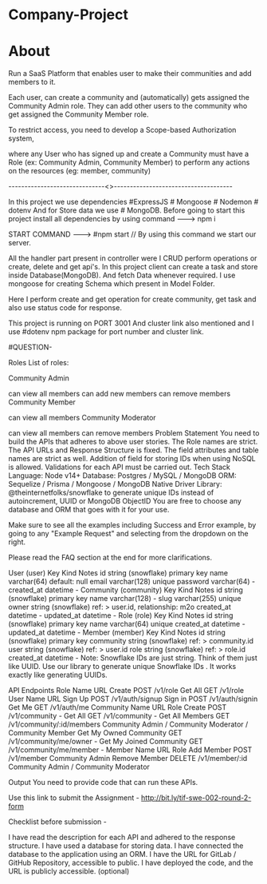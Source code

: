 # Company-Project

#  About
Run a SaaS Platform that enables user to make their communities and add members to it.

Each user, can create a community and (automatically) gets assigned the Community Admin role. They can add other users to the community who get assigned the Community Member role.

To restrict access, you need to develop a Scope-based Authorization system,

where any User who has signed up and create a Community
must have a Role (ex: Community Admin, Community Member)
to perform any actions on the resources (eg: member, community)

------------------------------<>-------------------------------------

In this project we use dependencies #ExpressJS #  Mongoose # Nodemon # dotenv And for Store data we use # MongoDB. Before going to start this project install all dependencies by using command ---> npm i 

START COMMAND ---> #npm start   // By using this command we start our server.

All the handler part present in controller were I CRUD perform operations or create, delete and get api's. In this project client can create a task and store inside Database(MongoDB). And fetch Data whenever required. I use mongoose for creating Schema which present in Model Folder.

Here I perform create and get operation for create community, get task and also use status code for response.

This project is running on PORT 3001 And cluster link also mentioned and I use #dotenv npm package for port number and cluster link.

#QUESTION-

Roles
List of roles:

Community Admin

can view all members
can add new members
can remove members
Community Member

can view all members
Community Moderator

can view all members
can remove members
Problem Statement
You need to build the APIs that adheres to above user stories.
The Role names are strict.
The API URLs and Response Structure is fixed.
The field attributes and table names are strict as well.
Addition of field for storing IDs when using NoSQL is allowed.
Validations for each API must be carried out.
Tech Stack
Language: Node v14+
Database: Postgres / MySQL / MongoDB
ORM: Sequelize / Prisma / Mongoose / MongoDB Native Driver
Library: @theinternetfolks/snowflake to generate unique IDs instead of autoincrement, UUID or MongoDB ObjectID
You are free to choose any database and ORM that goes with it for your use.

Make sure to see all the examples including Success and Error example, by going to any "Example Request" and selecting from the dropdown on the right.

Please read the FAQ section at the end for more clarifications.

User (user)
Key	Kind	Notes
id	string (snowflake)	primary key
name	varchar(64)	default: null
email	varchar(128)	unique
password	varchar(64)	-
created_at	datetime	-
Community (community)
Key	Kind	Notes
id	string (snowflake)	primary key
name	varchar(128)	-
slug	varchar(255)	unique
owner	string (snowflake)	ref: > user.id, relationship: m2o
created_at	datetime	-
updated_at	datetime	-
Role (role)
Key	Kind	Notes
id	string (snowflake)	primary key
name	varchar(64)	unique
created_at	datetime	-
updated_at	datetime	-
Member (member)
Key	Kind	Notes
id	string (snowflake)	primary key
community	string (snowflake)	ref: > community.id
user	string (snowflake)	ref: > user.id
role	string (snowflake)	ref: > role.id
created_at	datetime	-
Note:
Snowflake IDs are just string. Think of them just like UUID. Use our library to generate unique Snowflake IDs . It works exactly like generating UUIDs.

API Endpoints
Role
Name	URL
Create	POST /v1/role
Get All	GET /v1/role
User
Name	URL
Sign Up	POST /v1/auth/signup
Sign in	POST /v1/auth/signin
Get Me	GET /v1/auth/me
Community
Name	URL	Role
Create	POST /v1/community	-
Get All	GET /v1/community	-
Get All Members	GET /v1/community/:id/members	Community Admin / Community Moderator / Community Member
Get My Owned Community	GET /v1/community/me/owner	-
Get My Joined Community	GET /v1/community/me/member	-
Member
Name	URL	Role
Add Member	POST /v1/member	Community Admin
Remove Member	DELETE /v1/member/:id	Community Admin / Community Moderator

Output
You need to provide code that can run these APIs.

Use this link to submit the Assignment - http://bit.ly/tif-swe-002-round-2-form

Checklist before submission -

I have read the description for each API and adhered to the response structure.
I have used a database for storing data.
I have connected the database to the application using an ORM.
I have the URL for GitLab / GitHub Repository, accessible to public.
I have deployed the code, and the URL is publicly accessible. (optional)